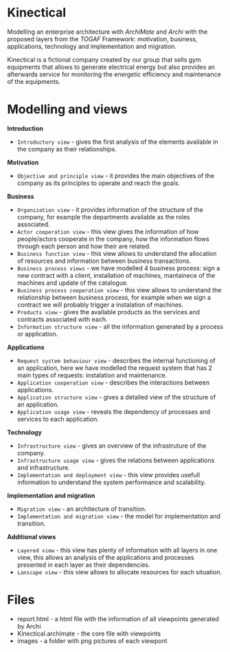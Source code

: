 # Kinectical

Modelling an enterprise architecture with _ArchiMate_ and _Archi_ with the proposed layers from the _TOGAF_ Framework: motivation, business, applications, technology and implementation and migration.

Kinectical is a fictional company created by our group that sells gym equipments that allows to generate electrical energy but also provides an afterwards service for monitoring the energetic efficiency and maintenance of the equipments.

# Modelling and views

__Introduction__

* `Introductory view` - gives the first analysis of the elements available in the company as their relationships.

__Motivation__

* `Objective and principle view` - it provides the main objectives of the company as its principles to operate and reach the goals. 

__Business__

* `Organization view` - it provides information of the structure of the company, for example the departments available as the roles associated.
* `Actor cooperation view` - this view gives the information of how people/actors cooperate in the company, how the information flows through each person and how their are related.
* `Business function view` - this view allows to understand the allocation of resources and information between business transactions.
* `Business process views` - we have modelled 4 business process: sign a new contract with a client, installation of machines, mantainece of the machines and update of the catalogue.
* `Business process cooperation view` -  this view allows to understand the relationship between business process, for example when we sign a contract we will probably trigger a instalation of machines.
* `Products view` - gives the available products as the services and contracts associated with each.
* `Information structure view` - all the information generated by a process or application.

__Applications__

* `Request system behaviour view` - describes the internal functioning of an application, here we have modelled the request system that has 2 main types of requests: instalation and maintenance.
* `Application cooperation view` - describes the interactions between applications.
* `Application structure view` - gives a detailed view of the structure of an application.
* `Application usage view` - reveals the dependency of processes and services to each application.

__Technology__
* `Infrastructure view` - gives an overview of the infrastruture of the company.
* `Infrastructure usage view` - gives the relations between applications and infrastructure.
* `Implementation and deployment view` - this view provides usefull information to understand the system performance and scalability.

__Implementation and migration__ 
 * `Migration view` - an architecture of transition.
 * `Implementation and migration view` - the model for implementation and transition.


__Additional views__

* `Layered view` - this view has plenty of information with all layers in one view, this allows an analysis of the applications and processes presented in each layer as their dependencies.
* `Lanscape view` - this view allows to allocate resources for each situation.

# Files

* report.html - a html file with the information of all viewpoints generated by Archi
* Kinectical.archimate - the core file with viewpoints
* images - a folder with png pictures of each viewpont

